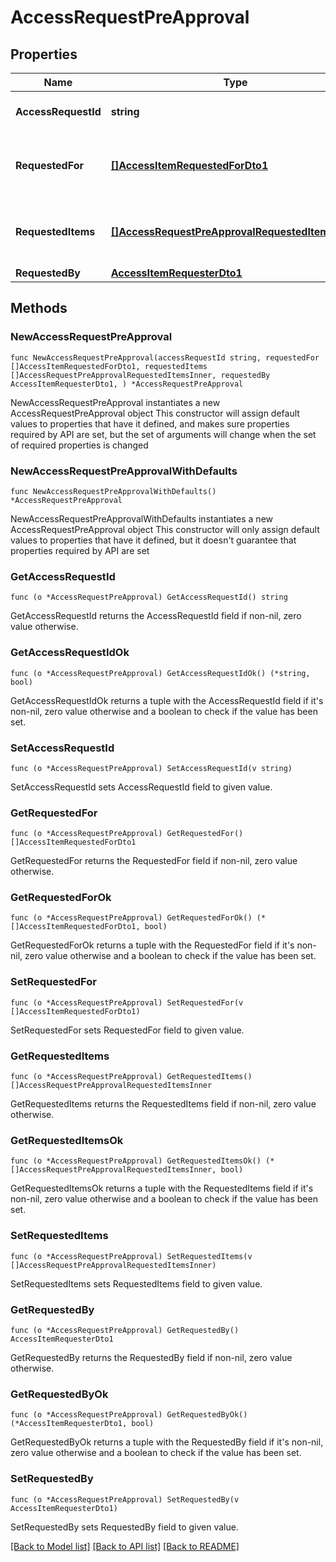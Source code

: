 # AccessRequestPreApproval

## Properties

Name | Type | Description | Notes
------------ | ------------- | ------------- | -------------
**AccessRequestId** | **string** | Access request&#39;s unique ID. | 
**RequestedFor** | [**[]AccessItemRequestedForDto1**](AccessItemRequestedForDto1.md) | Identities whom access was requested for. | 
**RequestedItems** | [**[]AccessRequestPreApprovalRequestedItemsInner**](AccessRequestPreApprovalRequestedItemsInner.md) | Details about each requested access item. | 
**RequestedBy** | [**AccessItemRequesterDto1**](AccessItemRequesterDto1.md) |  | 

## Methods

### NewAccessRequestPreApproval

`func NewAccessRequestPreApproval(accessRequestId string, requestedFor []AccessItemRequestedForDto1, requestedItems []AccessRequestPreApprovalRequestedItemsInner, requestedBy AccessItemRequesterDto1, ) *AccessRequestPreApproval`

NewAccessRequestPreApproval instantiates a new AccessRequestPreApproval object
This constructor will assign default values to properties that have it defined,
and makes sure properties required by API are set, but the set of arguments
will change when the set of required properties is changed

### NewAccessRequestPreApprovalWithDefaults

`func NewAccessRequestPreApprovalWithDefaults() *AccessRequestPreApproval`

NewAccessRequestPreApprovalWithDefaults instantiates a new AccessRequestPreApproval object
This constructor will only assign default values to properties that have it defined,
but it doesn't guarantee that properties required by API are set

### GetAccessRequestId

`func (o *AccessRequestPreApproval) GetAccessRequestId() string`

GetAccessRequestId returns the AccessRequestId field if non-nil, zero value otherwise.

### GetAccessRequestIdOk

`func (o *AccessRequestPreApproval) GetAccessRequestIdOk() (*string, bool)`

GetAccessRequestIdOk returns a tuple with the AccessRequestId field if it's non-nil, zero value otherwise
and a boolean to check if the value has been set.

### SetAccessRequestId

`func (o *AccessRequestPreApproval) SetAccessRequestId(v string)`

SetAccessRequestId sets AccessRequestId field to given value.


### GetRequestedFor

`func (o *AccessRequestPreApproval) GetRequestedFor() []AccessItemRequestedForDto1`

GetRequestedFor returns the RequestedFor field if non-nil, zero value otherwise.

### GetRequestedForOk

`func (o *AccessRequestPreApproval) GetRequestedForOk() (*[]AccessItemRequestedForDto1, bool)`

GetRequestedForOk returns a tuple with the RequestedFor field if it's non-nil, zero value otherwise
and a boolean to check if the value has been set.

### SetRequestedFor

`func (o *AccessRequestPreApproval) SetRequestedFor(v []AccessItemRequestedForDto1)`

SetRequestedFor sets RequestedFor field to given value.


### GetRequestedItems

`func (o *AccessRequestPreApproval) GetRequestedItems() []AccessRequestPreApprovalRequestedItemsInner`

GetRequestedItems returns the RequestedItems field if non-nil, zero value otherwise.

### GetRequestedItemsOk

`func (o *AccessRequestPreApproval) GetRequestedItemsOk() (*[]AccessRequestPreApprovalRequestedItemsInner, bool)`

GetRequestedItemsOk returns a tuple with the RequestedItems field if it's non-nil, zero value otherwise
and a boolean to check if the value has been set.

### SetRequestedItems

`func (o *AccessRequestPreApproval) SetRequestedItems(v []AccessRequestPreApprovalRequestedItemsInner)`

SetRequestedItems sets RequestedItems field to given value.


### GetRequestedBy

`func (o *AccessRequestPreApproval) GetRequestedBy() AccessItemRequesterDto1`

GetRequestedBy returns the RequestedBy field if non-nil, zero value otherwise.

### GetRequestedByOk

`func (o *AccessRequestPreApproval) GetRequestedByOk() (*AccessItemRequesterDto1, bool)`

GetRequestedByOk returns a tuple with the RequestedBy field if it's non-nil, zero value otherwise
and a boolean to check if the value has been set.

### SetRequestedBy

`func (o *AccessRequestPreApproval) SetRequestedBy(v AccessItemRequesterDto1)`

SetRequestedBy sets RequestedBy field to given value.



[[Back to Model list]](../README.md#documentation-for-models) [[Back to API list]](../README.md#documentation-for-api-endpoints) [[Back to README]](../README.md)


